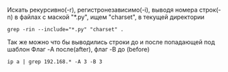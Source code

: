 Искать рекурсивно(-r), регистронезависимо(-i), выводя номера строк(-n) в файлах с маской "\*.py", ищем "charset", в текущей директории
```shell
grep -rin --include="*.py" "charset" .
```

Так же можно что бы выводились строки до и после попадающей под шаблон
Флаг -A после(after), флаг -B до (before)

```shell
ip a | grep 192.168.* -A 3 -B 3
```